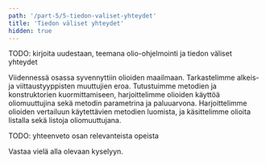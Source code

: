 ```yaml
---
path: '/part-5/5-tiedon-valiset-yhteydet'
title: 'Tiedon väliset yhteydet'
hidden: true
---
```


TODO: kirjoita uudestaan, teemana olio-ohjelmointi ja tiedon väliset yhteydet

Viidennessä osassa syvennyttiin olioiden maailmaan. Tarkastelimme alkeis- ja viittaustyyppisten muuttujien eroa. Tutustuimme metodien ja konstruktorien kuormittamiseen, harjoittelimme olioiden käyttöä oliomuuttujina sekä metodin parametrina ja paluuarvona. Harjoittelimme olioiden vertailuun käytettävien metodien luomista, ja käsittelimme olioita listalla sekä listoja oliomuuttujana.

TODO: yhteenveto osan relevanteista opeista

Vastaa vielä alla olevaan kyselyyn.

<quiz id='77b55293-7af8-5306-b504-77789a76c33b'></quiz>
